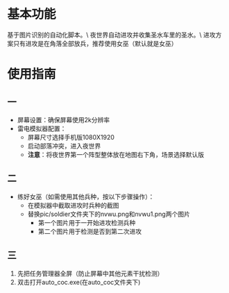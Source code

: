 # 基本功能
基于图片识别的自动化脚本。\\
夜世界自动进攻并收集圣水车里的圣水。\\
进攻方案只有进攻是在角落全部放兵，推荐使用女巫（默认就是女巫）

# 使用指南

## 一

- 屏幕设置：确保屏幕使用2k分辨率
- 雷电模拟器配置：
  - 屏幕尺寸选择手机版1080X1920
  - 启动部落冲突，进入夜世界
  - **注意**：将夜世界第一个阵型整体放在地图右下角，场景选择默认版

## 二

- 练好女巫（如需使用其他兵种，按以下步骤操作）：
  - 在模拟器中截取进攻时兵种的截图
  - 替换pic/soldier文件夹下的nvwu.png和nvwu1.png两个图片
    - 第一个图片用于一开始进攻检测兵种
    - 第二个图片用于检测是否到第二次进攻

## 三

1. 先把任务管理器全屏（防止屏幕中其他元素干扰检测）
2. 双击打开auto_coc.exe(在auto_coc文件夹下)